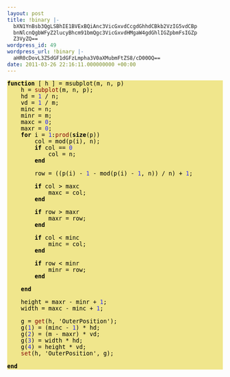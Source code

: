 ```yaml
---
layout: post
title: !binary |-
  bXN1YnBsb3QgLSBhIE1BVExBQiAnc3VicGxvdCcgdGhhdCBkb2VzIG5vdCBp
  bnNlcnQgbWFyZ2lucyBhcm91bmQgc3VicGxvdHMgaW4gdGhlIGZpbmFsIGZp
  Z3VyZQ==
wordpress_id: 49
wordpress_url: !binary |-
  aHR0cDovL3Z5dGF1dGFzLmpha3V0aXMubmFtZS8/cD00OQ==
date: 2011-03-26 22:16:11.000000000 +00:00
---
```

<pre style="overflow:auto;color:#000000; background-color:khaki; font-size:10pt; font-family:monospace;"><span style="color:#000000; font-weight:bold">function</span> <span style="color:#000000">[</span> h <span style="color:#000000">] =</span> msubplot<span style="color:#000000">(</span>m<span style="color:#000000">,</span> n<span style="color:#000000">,</span> p<span style="color:#000000">)</span>
    h <span style="color:#000000">=</span> <span style="color:#830000">subplot</span><span style="color:#000000">(</span>m<span style="color:#000000">,</span> n<span style="color:#000000">,</span> p<span style="color:#000000">);</span>
    hd <span style="color:#000000">=</span> <span style="color:#2928ff">1</span> <span style="color:#000000">/</span> n<span style="color:#000000">;</span>
    vd <span style="color:#000000">=</span> <span style="color:#2928ff">1</span> <span style="color:#000000">/</span> m<span style="color:#000000">;</span>
    minc <span style="color:#000000">=</span> n<span style="color:#000000">;</span>
    minr <span style="color:#000000">=</span> m<span style="color:#000000">;</span>
    maxc <span style="color:#000000">=</span> <span style="color:#2928ff">0</span><span style="color:#000000">;</span>
    maxr <span style="color:#000000">=</span> <span style="color:#2928ff">0</span><span style="color:#000000">;</span>
    <span style="color:#000000; font-weight:bold">for</span> i <span style="color:#000000">=</span> <span style="color:#2928ff">1</span><span style="color:#000000">:</span><span style="color:#830000">prod</span><span style="color:#000000">(</span><span style="color:#000000; font-weight:bold">size</span><span style="color:#000000">(</span>p<span style="color:#000000">))</span>
        col <span style="color:#000000">=</span> mod<span style="color:#000000">(</span>p<span style="color:#000000">(</span>i<span style="color:#000000">),</span> n<span style="color:#000000">);</span>
        <span style="color:#000000; font-weight:bold">if</span> col <span style="color:#000000">==</span> <span style="color:#2928ff">0</span>
            col <span style="color:#000000">=</span> n<span style="color:#000000">;</span>
        <span style="color:#000000; font-weight:bold">end</span>
        
        row <span style="color:#000000">= ((</span>p<span style="color:#000000">(</span>i<span style="color:#000000">) -</span> <span style="color:#2928ff">1</span> <span style="color:#000000">-</span> mod<span style="color:#000000">(</span>p<span style="color:#000000">(</span>i<span style="color:#000000">) -</span> <span style="color:#2928ff">1</span><span style="color:#000000">,</span> n<span style="color:#000000">)) /</span> n<span style="color:#000000">) +</span> <span style="color:#2928ff">1</span><span style="color:#000000">;</span>
        
        <span style="color:#000000; font-weight:bold">if</span> col <span style="color:#000000">&gt;</span> maxc
            maxc <span style="color:#000000">=</span> col<span style="color:#000000">;</span>
        <span style="color:#000000; font-weight:bold">end</span>
        
        <span style="color:#000000; font-weight:bold">if</span> row <span style="color:#000000">&gt;</span> maxr
            maxr <span style="color:#000000">=</span> row<span style="color:#000000">;</span>
        <span style="color:#000000; font-weight:bold">end</span>

        <span style="color:#000000; font-weight:bold">if</span> col <span style="color:#000000">&lt;</span> minc
            minc <span style="color:#000000">=</span> col<span style="color:#000000">;</span>
        <span style="color:#000000; font-weight:bold">end</span>

        <span style="color:#000000; font-weight:bold">if</span> row <span style="color:#000000">&lt;</span> minr
            minr <span style="color:#000000">=</span> row<span style="color:#000000">;</span>
        <span style="color:#000000; font-weight:bold">end</span>

    <span style="color:#000000; font-weight:bold">end</span>
    
    height <span style="color:#000000">=</span> maxr <span style="color:#000000">-</span> minr <span style="color:#000000">+</span> <span style="color:#2928ff">1</span><span style="color:#000000">;</span>
    width <span style="color:#000000">=</span> maxc <span style="color:#000000">-</span> minc <span style="color:#000000">+</span> <span style="color:#2928ff">1</span><span style="color:#000000">;</span>

    g <span style="color:#000000">=</span> <span style="color:#830000">get</span><span style="color:#000000">(</span>h<span style="color:#000000">,</span> 'OuterPosition'<span style="color:#000000">);</span>
    g<span style="color:#000000">(</span><span style="color:#2928ff">1</span><span style="color:#000000">) = (</span>minc <span style="color:#000000">-</span> <span style="color:#2928ff">1</span><span style="color:#000000">) *</span> hd<span style="color:#000000">;</span>
    g<span style="color:#000000">(</span><span style="color:#2928ff">2</span><span style="color:#000000">) = (</span>m <span style="color:#000000">-</span> maxr<span style="color:#000000">) *</span> vd<span style="color:#000000">;</span>
    g<span style="color:#000000">(</span><span style="color:#2928ff">3</span><span style="color:#000000">) =</span> width <span style="color:#000000">*</span> hd<span style="color:#000000">;</span>
    g<span style="color:#000000">(</span><span style="color:#2928ff">4</span><span style="color:#000000">) =</span> height <span style="color:#000000">*</span> vd<span style="color:#000000">;</span>
    <span style="color:#830000">set</span><span style="color:#000000">(</span>h<span style="color:#000000">,</span> 'OuterPosition'<span style="color:#000000">,</span> g<span style="color:#000000">);</span>

<span style="color:#000000; font-weight:bold">end</span>
</pre>
